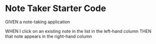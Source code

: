 # Note Taker Starter Code

GIVEN a note-taking application

WHEN I click on an existing note in the list in the left-hand column
THEN that note appears in the right-hand column
